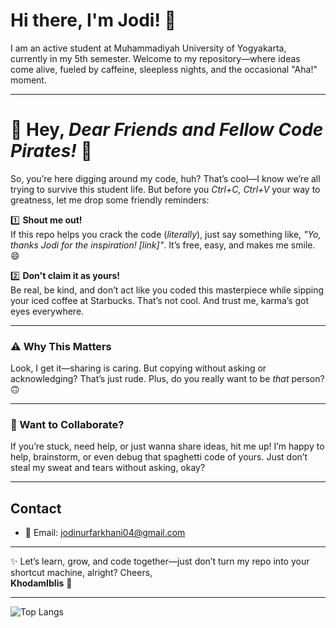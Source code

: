 # Hi there, I'm Jodi! 👋  

I am an active student at Muhammadiyah University of Yogyakarta, currently in my 5th semester. Welcome to my repository—where ideas come alive, fueled by caffeine, sleepless nights, and the occasional "Aha!" moment.  

---

# 🚨 Hey, *Dear Friends and Fellow Code Pirates!* 🚨  

So, you’re here digging around my code, huh? That’s cool—I know we’re all trying to survive this student life. But before you *Ctrl+C, Ctrl+V* your way to greatness, let me drop some friendly reminders:  

1️⃣ **Shout me out!**  
   If this repo helps you crack the code (*literally*), just say something like, *"Yo, thanks Jodi for the inspiration! [link]"*. It’s free, easy, and makes me smile. 😄  

2️⃣ **Don't claim it as yours!**  
   Be real, be kind, and don’t act like you coded this masterpiece while sipping your iced coffee at Starbucks. That’s not cool. And trust me, karma’s got eyes everywhere.  

---

### ⚠️ Why This Matters  
Look, I get it—sharing is caring. But copying without asking or acknowledging? That’s just rude. Plus, do you really want to be *that* person? 🙃  

---

### 🤝 Want to Collaborate?  
If you’re stuck, need help, or just wanna share ideas, hit me up! I’m happy to help, brainstorm, or even debug that spaghetti code of yours. Just don’t steal my sweat and tears without asking, okay?  

---

## Contact  
- 📧 Email: jodinurfarkhani04@gmail.com  

---

✨ Let’s learn, grow, and code together—just don’t turn my repo into your shortcut machine, alright? Cheers,  
**KhodamIblis** 🚀  

---

![Top Langs](https://github-readme-stats.vercel.app/api/top-langs/?username=Jodinurf&layout=compact&theme=dark)


